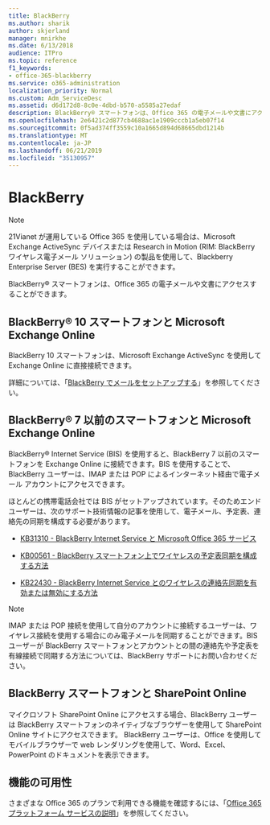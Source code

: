 ```yaml
---
title: BlackBerry
ms.author: sharik
author: skjerland
manager: mnirkhe
ms.date: 6/13/2018
audience: ITPro
ms.topic: reference
f1_keywords:
- office-365-blackberry
ms.service: o365-administration
localization_priority: Normal
ms.custom: Adm_ServiceDesc
ms.assetid: d6d172d8-8c0e-4dbd-b570-a5585a27edaf
description: BlackBerry® スマートフォンは、Office 365 の電子メールや文書にアクセスすることができます。
ms.openlocfilehash: 2e6421c2d877cb4688ac1e1909cccb1a5eb07f14
ms.sourcegitcommit: 0f5ad374ff3559c10a1665d894d68665dbd1214b
ms.translationtype: MT
ms.contentlocale: ja-JP
ms.lasthandoff: 06/21/2019
ms.locfileid: "35130957"
---
```

# <a name="blackberry"></a>BlackBerry

> [!NOTE]
> 21Vianet が運用している Office 365 を使用している場合は、Microsoft Exchange ActiveSync デバイスまたは Research in Motion (RIM: BlackBerry ワイヤレス電子メール ソリューション) の製品を使用して、Blackberry Enterprise Server (BES) を実行することができます。 
  
BlackBerry® スマートフォンは、Office 365 の電子メールや文書にアクセスすることができます。
  
## <a name="blackberry-10-smartphones-with-microsoft-exchange-online"></a>BlackBerry® 10 スマートフォンと Microsoft Exchange Online

BlackBerry 10 スマートフォンは、Microsoft Exchange ActiveSync を使用して Exchange Online に直接接続できます。
  
詳細については、「[BlackBerry でメールをセットアップする](https://go.microsoft.com/fwlink/?linkid=863394)」を参照してください。
  
## <a name="blackberry-7-and-earlier-smartphones-with-microsoft-exchange-online"></a>BlackBerry® 7 以前のスマートフォンと Microsoft Exchange Online

BlackBerry® Internet Service (BIS) を使用すると、BlackBerry 7 以前のスマートフォンを Exchange Online に接続できます。BIS を使用することで、BlackBerry ユーザーは、IMAP または POP によるインターネット経由で電子メール アカウントにアクセスできます。
  
ほとんどの携帯電話会社では BIS がセットアップされています。そのためエンド ユーザーは、次のサポート技術情報の記事を使用して、電子メール、予定表、連絡先の同期を構成する必要があります。
  
- [KB31310 - BlackBerry Internet Service と Microsoft Office 365 サービス](http://go.microsoft.com/fwlink/?LinkID=826158&amp;clcid=0x409)
    
- [KB00561 - BlackBerry スマートフォン上でワイヤレスの予定表同期を構成する方法](http://go.microsoft.com/fwlink/?LinkID=826160&amp;clcid=0x409)
    
- [KB22430 - BlackBerry Internet Service とのワイヤレスの連絡先同期を有効または無効にする方法](http://go.microsoft.com/fwlink/?LinkID=826161&amp;clcid=0x409)
    
> [!NOTE]
> IMAP または POP 接続を使用して自分のアカウントに接続するユーザーは、ワイヤレス接続を使用する場合にのみ電子メールを同期することができます。BIS ユーザーが BlackBerry スマートフォンとアカウントとの間の連絡先や予定表を有線接続で同期する方法については、BlackBerry サポートにお問い合わせください。 
  
## <a name="blackberry-smartphones-with-sharepoint-online"></a>BlackBerry スマートフォンと SharePoint Online

マイクロソフト SharePoint Online にアクセスする場合、BlackBerry ユーザーは BlackBerry スマートフォンのネイティブなブラウザーを使用して SharePoint Online サイトにアクセスできます。 BlackBerry ユーザーは、Office を使用してモバイルブラウザーで web レンダリングを使用して、Word、Excel、PowerPoint のドキュメントを表示できます。
  
## <a name="feature-availability"></a>機能の可用性

さまざまな Office 365 のプランで利用できる機能を確認するには、「[Office 365 プラットフォーム サービスの説明](https://technet.microsoft.com/en-us/library/office-365-platform-service-description.aspx)」を参照してください。
  

